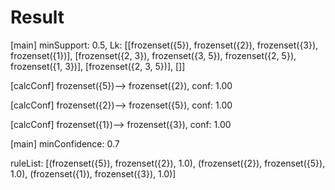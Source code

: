 # Result

[main] minSupport: 0.5, Lk: [[frozenset({5}), frozenset({2}), frozenset({3}), frozenset({1})], [frozenset({2, 3}), frozenset({3, 5}), frozenset({2, 5}), frozenset({1, 3})], [frozenset({2, 3, 5})], []]

[calcConf] frozenset({5})--> frozenset({2}), conf: 1.00

[calcConf] frozenset({2})--> frozenset({5}), conf: 1.00

[calcConf] frozenset({1})--> frozenset({3}), conf: 1.00

[main] minConfidence: 0.7

ruleList: [(frozenset({5}), frozenset({2}), 1.0), (frozenset({2}), frozenset({5}), 1.0), (frozenset({1}), frozenset({3}), 1.0)]
